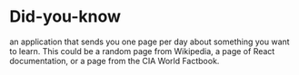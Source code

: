 # Did-you-know
an application that sends you one page per day about something you want to learn. This could be a random page from Wikipedia, a page of React documentation, or a page from the CIA World Factbook.
